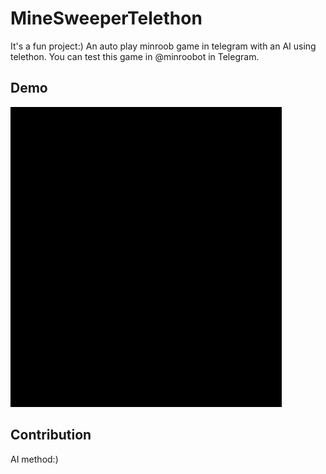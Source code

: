 # MineSweeperTelethon
It's a fun project:) 
An auto play minroob game in telegram with an AI using telethon. You can test this game in @minroobot in Telegram.

## Demo
![Demo AI](https://raw.githubusercontent.com/SaberDoTcodeR/MineSweeperTelethon/master/proof.gif)

## Contribution 
AI method:)
